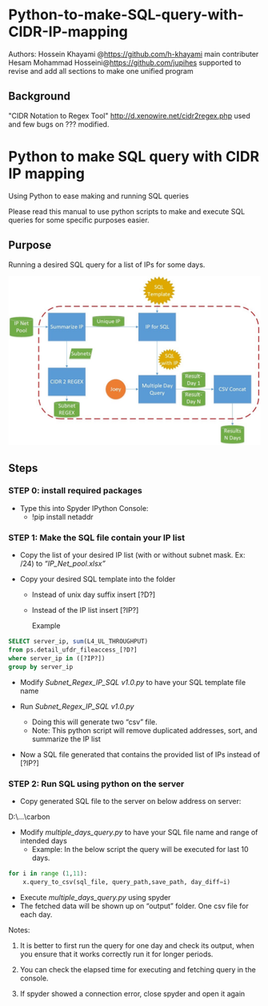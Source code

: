 # Python-to-make-SQL-query-with-CIDR-IP-mapping

Authors: 
Hossein Khayami @https://github.com/h-khayami main contributer <br>
Hesam Mohammad Hosseini@https://github.com/jupihes supported to revise and add all sections to make one unified program <br>

## Background


"CIDR Notation to Regex Tool" http://d.xenowire.net/cidr2regex.php used and few bugs on ??? modified.


# Python to make SQL query with CIDR IP mapping

Using Python to ease making and running SQL queries

Please read this manual to use python scripts to make and execute SQL queries for some specific purposes easier.
## Purpose
Running a desired SQL query for a list of IPs for some days.

![Schematic](https://github.com/jupihes/Python-to-make-SQL-query-with-CIDR-IP-mapping/blob/main/schematic%20of%20workflow.jpg)

## Steps

### STEP 0:  install required packages

- Type this into Spyder IPython Console:
  - !pip install netaddr

### **STEP 1:** Make the SQL file contain your IP list 

- Copy the list of your desired IP list (with or without subnet mask. Ex: /24) to *“IP_Net_pool.xlsx”*

- Copy your desired SQL template into the folder

  - Instead of unix day suffix insert [?D?]

  - Instead of the IP list insert [?IP?]

    Example

```sql
SELECT server_ip, sum(L4_UL_THROUGHPUT)
from ps.detail_ufdr_fileaccess_[?D?] 
where server_ip in ([?IP?])
group by server_ip
```

 

- Modify *Subnet_Regex_IP_SQL v1.0.py* to have your SQL template file name
- Run *Subnet_Regex_IP_SQL v1.0.py*
  - Doing this will generate two “csv” file. 
  - Note: This python script will remove duplicated addresses, sort, and summarize the IP list

- Now a SQL file generated that contains the provided list of IPs instead of [?IP?]

 

### **STEP 2:** Run SQL using python on the server

- Copy generated SQL file to the server on below address on server:

D:\\...\carbon

- Modify *multiple_days_query.py* to have your SQL file name and range of intended days
  - Example: In the below script the query will be executed for last 10 days.

```python
for i in range (1,11):     
    x.query_to_csv(sql_file, query_path,save_path, day_diff=i)
```

- Execute *multiple_days_query.py* using spyder 
- The fetched data will be shown up on “output” folder. One csv file for each day.

Notes:

1. It is better to first run the query for one day and check its output, when you ensure that it works correctly run it for longer periods.

2. You can check the elapsed time for executing and fetching query in the console.

3. If spyder showed a connection error, close spyder and open it again

 
